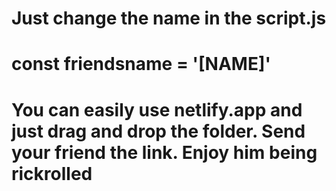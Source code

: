 # Just change the name in the script.js
# const friendsname = '[NAME]'

# You can easily use netlify.app and just drag and drop the folder. Send your friend the link. Enjoy him being rickrolled